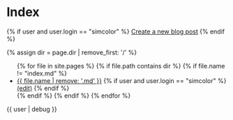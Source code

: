 # Index

{% if user and user.login == "simcolor" %}
[Create a new blog post](https://github.com/simcolor/simcolor.github.io/new/main/blog)
{% endif %}

{% assign dir = page.dir | remove_first: '/' %}
<ul>
  {% for file in site.pages %}
    {% if file.path contains dir %}
      {% if file.name != "index.md" %}
         <li><a href="{{ file.url | remove: '.md' }}">{{ file.name | remove: '.md' }}</a>
          {% if user and user.login == "simcolor" %} <a href="{{ 'https://github.com/simcolor/simcolor.github.io/edit/main/blog/' | append: file.name }}">(edit)</a> {% endif %}
        </li>
      {% endif %}
    {% endif %}
  {% endfor %}
</ul>

{{ user | debug }}

